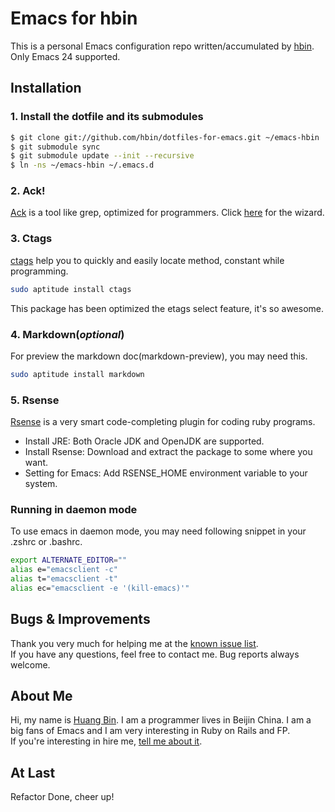 # Emacs for hbin

This is a personal Emacs configuration repo written/accumulated by [hbin](http://hbin.me). Only Emacs 24 supported.

## Installation

### 1. Install the dotfile and its submodules

```bash
$ git clone git://github.com/hbin/dotfiles-for-emacs.git ~/emacs-hbin
$ git submodule sync
$ git submodule update --init --recursive
$ ln -ns ~/emacs-hbin ~/.emacs.d
```

### 2. Ack!

[Ack](http://betterthangrep.com/) is a tool like grep, optimized for
programmers. Click [here](http://betterthangrep.com/install/) for the
wizard.

### 3. Ctags

[ctags](http://ctags.sourceforge.net/) help you to quickly and easily
locate method, constant while programming.
```bash
sudo aptitude install ctags
```

This package has been optimized the etags select feature, it's so awesome.

### 4. Markdown(*optional*)

For preview the markdown doc(markdown-preview), you may need this.

```bash
sudo aptitude install markdown
```

### 5. Rsense

[Rsense](http://cx4a.org/software/rsense/manual.html) is a very smart
code-completing plugin for coding ruby programs.

- Install JRE: Both Oracle JDK and OpenJDK are supported.
- Install Rsense: Download and extract the package to some where you want.
- Setting for Emacs: Add RSENSE_HOME environment variable to your system.

### Running in daemon mode

To use emacs in daemon mode, you may need following snippet in your
.zshrc or .bashrc.
```bash
export ALTERNATE_EDITOR=""
alias e="emacsclient -c"
alias t="emacsclient -t"
alias ec="emacsclient -e '(kill-emacs)'"
```

## Bugs & Improvements

Thank you very much for helping me at the [known issue list](https://github.com/hbin/dotfiles-for-emacs/issues?sort=created&direction=desc&state=open).
<br>
If you have any questions, feel free to contact me.
Bug reports always welcome.<br/>

## About Me

Hi, my name is
[Huang Bin](http://www.google.com.hk/#hl=en&newwindow=1&safe=strict&q=i+want+an+aston+martin&oq=I+want+an+aston+martin&aq=0&aqi=g1&aql=&gs_sm=1&gs_upl=17485l20618l17l22771l3l3l0l0l0l0l106l315l0.3l3l0&gs_l=serp.1.0.0.17485l20618l17l22771l3l3l0l0l0l0l106l315l0j3l3l0.frgbld.&bav=on.2,or.r_gc.r_pw.,cf.osb&fp=a292937e2003130a&biw=1310&bih=682). I
am a programmer lives in Beijin China. I am a big fans of Emacs and
I am very interesting in Ruby on Rails and FP.<br> If you're interesting in hire me,
[tell me about it](mailto:embrace.hbin@gmail.com).

## At Last
Refactor Done, cheer up!
